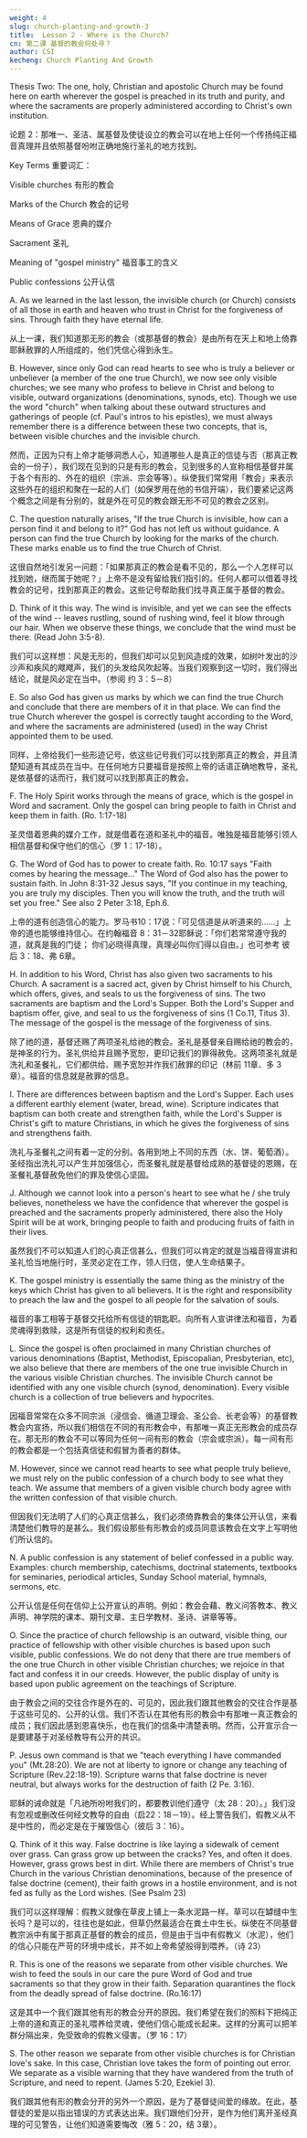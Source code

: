```yaml
---
weight: 4
slug: church-planting-and-growth-3
title:  Lesson 2 - Where is the Church?
cn: 第二课 基督的教会何处寻？
author: CSI
kecheng: Church Planting And Growth
---
```


Thesis Two: The one, holy, Christian and apostolic Church may be found here on earth wherever the gospel is preached in its truth and purity, and where the sacraments are properly administered according to Christ's own institution.

论题 2：那唯一、圣洁、属基督及使徒设立的教会可以在地上任何一个传扬纯正福音真理并且依照基督吩咐正确地施行圣礼的地方找到。

Key Terms 重要词汇：

Visible churches 有形的教会

Marks of the Church 教会的记号

Means of Grace 恩典的媒介

Sacrament 圣礼

Meaning of "gospel ministry" 福音事工的含义

Public confessions 公开认信

A. As we learned in the last lesson, the invisible church (or Church) consists of all those in earth and heaven who trust in Christ for the forgiveness of sins. Through faith they have eternal life.

从上一课，我们知道那无形的教会（或那基督的教会）是由所有在天上和地上倚靠耶稣赦罪的人所组成的，他们凭信心得到永生。

B. However, since only God can read hearts to see who is truly a believer or unbeliever (a member of the one true Church), we now see only visible churches; we see many who profess to believe in Christ and belong to visible, outward organizations (denominations, synods, etc). Though we use the word "church" when talking about these outward structures and gatherings of people (cf. Paul's intros to his epistles), we must always remember there is a difference between these two concepts, that is, between visible churches and the invisible church.

然而，正因为只有上帝才能够洞悉人心，知道哪些人是真正的信徒与否（那真正教会的一份子），我们现在见到的只是有形的教会，见到很多的人宣称相信基督并属于各个有形的、外在的组织（宗派、宗会等等）。纵使我们常常用「教会」来表示这些外在的组织和聚在一起的人们（如保罗用在他的书信开端），我们要紧记这两个概念之间是有分别的，就是外在可见的教会跟无形不可见的教会之区别。

C. The question naturally arises, "If the true Church is invisible, how can a person find it and belong to it?" God has not left us without guidance. A person can find the true Church by looking for the marks of the church. These marks enable us to find the true Church of Christ.

这很自然地引发另一问题：「如果那真正的教会是看不见的，那么一个人怎样可以找到她，继而属于她呢？」上帝不是没有留给我们指引的。任何人都可以借着寻找教会的记号，找到那真正的教会。这些记号帮助我们找寻真正属于基督的教会。

D. Think of it this way. The wind is invisible, and yet we can see the effects of the wind -- leaves rustling, sound of rushing wind, feel it blow through our hair. When we observe these things, we conclude that the wind must be there. (Read John 3:5-8).

我们可以这样想：风是无形的，但我们却可以见到风造成的效果，如树叶发出的沙沙声和疾风的飕飕声，我们的头发给风吹起等。当我们观察到这一切时，我们得出结论，就是风必定在当中。（参阅 约 3：5－8）

E. So also God has given us marks by which we can find the true Church and conclude that there are members of it in that place. We can find the true Church wherever the gospel is correctly taught according to the Word, and where the sacraments are administered (used) in the way Christ appointed them to be used.

同样，上帝给我们一些形迹记号，依这些记号我们可以找到那真正的教会，并且清楚知道有其成员在当中。在任何地方只要福音是按照上帝的话语正确地教导，圣礼是依基督的话而行，我们就可以找到那真正的教会。

F. The Holy Spirit works through the means of grace, which is the gospel in Word and sacrament. Only the gospel can bring people to faith in Christ and keep them in faith. (Ro. 1:17-18)

圣灵借着恩典的媒介工作，就是借着在道和圣礼中的福音。唯独是福音能够引领人相信基督和保守他们的信心（罗 1：17-18）。

G. The Word of God has to power to create faith. Ro. 10:17 says "Faith comes by hearing the message…" The Word of God also has the power to sustain faith. In John 8:31-32 Jesus says, "If you continue in my teaching, you are truly my disciples. Then you will know the truth, and the truth will set you free." See also 2 Peter 3:18, Eph.6.

上帝的道有创造信心的能力。罗马书10：17说：「可见信道是从听道来的……」上帝的道也能够维持信心。在约翰福音 8：31－32耶稣说：「你们若常常遵守我的道，就真是我的门徒； 你们必晓得真理，真理必叫你们得以自由。」也可参考 彼后 3：18、弗 6章。

H. In addition to his Word, Christ has also given two sacraments to his Church. A sacrament is a sacred act, given by Christ himself to his Church, which offers, gives, and seals to us the forgiveness of sins. The two sacraments are baptism and the Lord's Supper. Both the Lord's Supper and baptism offer, give, and seal to us the forgiveness of sins (1 Co.11, Titus 3). The message of the gospel is the message of the forgiveness of sins.

除了祂的道，基督还赐了两项圣礼给祂的教会。圣礼是基督亲自赐给祂的教会的，是神圣的行为。圣礼供给并且赐予宽恕，更印记我们的罪得赦免。这两项圣礼就是洗礼和圣餐礼，它们都供给、赐予宽恕并作我们赦罪的印记（林前 11章、多 3章）。福音的信息就是赦罪的信息。

I. There are differences between baptism and the Lord's Supper. Each uses a different earthly element (water, bread, wine). Scripture indicates that baptism can both create and strengthen faith, while the Lord's Supper is Christ's gift to mature Christians, in which he gives the forgiveness of sins and strengthens faith.

洗礼与圣餐礼之间有着一定的分别。各用到地上不同的东西（水、饼、葡萄酒）。圣经指出洗礼可以产生并加强信心，而圣餐礼就是基督给成熟的基督徒的恩赐，在圣餐礼基督赦免他们的罪及使信心坚固。

J. Although we cannot look into a person's heart to see what he / she truly believes, nonetheless we have the confidence that wherever the gospel is preached and the sacraments properly administered, there also the Holy Spirit will be at work, bringing people to faith and producing fruits of faith in their lives.

虽然我们不可以知道人们的心真正信甚么，但我们可以肯定的就是当福音得宣讲和圣礼恰当地施行时，圣灵必定在工作，领人归信，使人生命结果子。

K. The gospel ministry is essentially the same thing as the ministry of the keys which Christ has given to all believers. It is the right and responsibility to preach the law and the gospel to all people for the salvation of souls.

福音的事工相等于基督交托给所有信徒的钥匙职。向所有人宣讲律法和福音，为着灵魂得到救赎，这是所有信徒的权利和责任。

L. Since the gospel is often proclaimed in many Christian churches of various denominations (Baptist, Methodist, Episcopalian, Presbyterian, etc), we also believe that there are members of the one true invisible Church in the various visible Christian churches. The invisible Church cannot be identified with any one visible church (synod, denomination). Every visible church is a collection of true believers and hypocrites.

因福音常常在众多不同宗派（浸信会、循道卫理会、圣公会、长老会等）的基督教教会内宣扬，所以我们相信在不同的有形教会中，有那唯一真正无形教会的成员存在。那无形的教会不可以等同为任何一间有形的教会（宗会或宗派）。每一间有形的教会都是一个包括真信徒和假冒为善者的群体。

M. However, since we cannot read hearts to see what people truly believe, we must rely on the public confession of a church body to see what they teach. We assume that members of a given visible church body agree with the written confession of that visible church.

但因我们无法明了人们的心真正信甚么，我们必须倚靠教会的集体公开认信，来看清楚他们教导的是甚么。我们假设那些有形教会的成员同意该教会在文字上写明他们所认信的。

N. A public confession is any statement of belief confessed in a public way. Examples: church membership, catechisms, doctrinal statements, textbooks for seminaries, periodical articles, Sunday School material, hymnals, sermons, etc.

公开认信是任何在信仰上公开宣认的声明。例如：教会会藉、教义问答教本、教义声明、神学院的课本、期刊文章、主日学教材、圣诗、讲章等等。

O. Since the practice of church fellowship is an outward, visible thing, our practice of fellowship with other visible churches is based upon such visible, public confessions. We do not deny that there are true members of the one true Church in other visible Christian churches; we rejoice in that fact and confess it in our creeds. However, the public display of unity is based upon public agreement on the teachings of Scripture.

由于教会之间的交往合作是外在的、可见的，因此我们跟其他教会的交往合作是基于这些可见的、公开的认信。我们不否认在其他有形的教会中有那唯一真正教会的成员；我们因此感到恩喜快乐，也在我们的信条中清楚表明。然而，公开宣示合一是要建基于对圣经教导有公开的共识。

P. Jesus own command is that we "teach everything I have commanded you" (Mt.28:20). We are not at liberty to ignore or change any teaching of Scripture (Rev.22:18-19). Scripture warns that false doctrine is never neutral, but always works for the destruction of faith (2 Pe. 3:16).

耶稣的诫命就是「凡祂所吩咐我们的，都要教训他们遵守（太 28：20）。」我们没有忽视或删改任何经文教导的自由（启22：18－19）。经上警告我们，假教义从不是中性的，而必定是在于摧毁信心（彼后 3：16）。

Q. Think of it this way. False doctrine is like laying a sidewalk of cement over grass. Can grass grow up between the cracks? Yes, and often it does. However, grass grows best in dirt. While there are members of Christ's true Church in the various Christian denominations, because of the presence of false doctrine (cement), their faith grows in a hostile environment, and is not fed as fully as the Lord wishes. (See Psalm 23)

我们可以这样理解：假教义就像在草皮上铺上一条水泥路一样。草可以在罅缝中生长吗？是可以的，往往也是如此，但草仍然最适合在粪土中生长。纵使在不同基督教宗派中有属于那真正基督的教会的成员，但是由于当中有假教义（水泥），他们的信心只能在严苛的环境中成长，并不如上帝希望般得到喂养。（诗 23）

R. This is one of the reasons we separate from other visible churches. We wish to feed the souls in our care the pure Word of God and true sacraments so that they grow in their faith. Separation quarantines the flock from the deadly spread of false doctrine. (Ro.16:17)

这是其中一个我们跟其他有形的教会分开的原因。我们希望在我们的照料下把纯正上帝的道和真正的圣礼喂养给灵魂，使他们信心能成长起来。这样的分离可以把羊群分隔出来，免受致命的假教义侵害。（罗 16：17）

S. The other reason we separate from other visible churches is for Christian love's sake. In this case, Christian love takes the form of pointing out error. We separate as a visible warning that they have wandered from the truth of Scripture, and need to repent. (James 5:20, Ezekiel 3).

我们跟其他有形的教会分开的另外一个原因，是为了基督徒间爱的缘故。在此，基督徒的爱是以指出错误的方式表达出来。我们跟他们分开，是作为他们离开圣经真理的可见警告，让他们知道需要悔改（雅 5：20，结 3章）。
